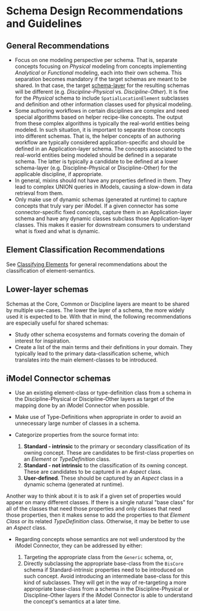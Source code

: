 # Schema Design Recommendations and Guidelines

## General Recommendations

- Focus on one modeling perspective per schema. That is, separate concepts focusing on *Physical* modeling from concepts implementing *Analytical* or *Functional* modeling, each into their own schema. This separation becomes mandatory if the target schemas are meant to be shared. In that case, the target [schema-layer](../intro/bis-organization.md) for the resulting schemas will be different (e.g. *Discipline-Physical* vs. *Discipline-Other*). It is fine for the *Physical* schema to include `SpatialLocationElement` subclasses and definition and other information classes used for physical modeling.
- Some authoring workflows in certain disciplines are complex and need special algorithms based on helper recipe-like concepts. The output from these complex algorithms is typically the real-world entities being modeled. In such situation, it is important to separate those concepts into different schemas. That is, the helper concepts of an authoring workflow are typically considered application-specific and should be defined in an Application-layer schema. The concepts associated to the real-world entities being modeled should be defined in a separate schema. The latter is typically a candidate to be defined at a lower schema-layer (e.g. Discipline-Physical or Discipline-Other) for the applicable discipline, if appropriate.
- In general, mixins should not have any properties defined in them. They lead to complex UNION queries in iModels, causing a slow-down in data retrieval from them.
- Only make use of dynamic schemas (generated at runtime) to capture concepts that truly vary per iModel. If a given connector has some connector-specific fixed concepts, capture them in an Application-layer schema and have any dynamic classes subclass those Application-layer classes. This makes it easier for downstream consumers to understand what is fixed and what is dynamic.

## Element Classification Recommendations

See [Classifying Elements](../fundamentals/data-classification.md#general-recommendations) for general recommendations about the classification of element-semantics.

## Lower-layer schemas

Schemas at the Core, Common or Discipline layers are meant to be shared by multiple use-cases. The lower the layer of a schema, the more widely used it is expected to be. With that in mind, the following recommendations are especially useful for shared schemas:

- Study other schema ecosystems and formats covering the domain of interest for inspiration.
- Create a list of the main terms and their definitions in your domain. They typically lead to the primary data-classification scheme, which translates into the main element-classes to be introduced.

## iModel Connector schemas

- Use an existing element-class or type-definition class from a schema in the Discipline-Physical or Discipline-Other layers as target of the mapping done by an iModel Connector when possible.
- Make use of Type-Definitions when appropriate in order to avoid an unnecessary large number of classes in a schema.
- Categorize properties from the source format into:

  1) **Standard - intrinsic** to the primary or secondary classification of its owning concept. These are candidates to be first-class properties on an *Element* or *TypeDefinition* class.
  2) **Standard - not intrinsic** to the classification of its owning concept. These are candidates to be captured in an *Aspect* class.
  3) **User-defined**. These should be captured by an *Aspect* class in a dynamic schema (generated at runtime).

Another way to think about it is to ask if a given set of properties would appear on many different classes. If there is a single natural "base class" for all of the classes that need those properties and only classes that need those properties, then it makes sense to add the properties to that *Element Class or* its related *TypeDefinition* class. Otherwise, it may be better to use an *Aspect* class.

- Regarding concepts whose semantics are not well understood by the iModel Connector, they can be addressed by either:

  1) Targeting the appropriate class from the `Generic` schema, or,
  2) Directly subclassing the appropriate base-class from the `BisCore` schema if Standard-intrinsic properties need to be introduced on such concept. Avoid introducing an intermediate base-class for this kind of subclasses. They will get in the way of re-targeting a more appropriate base-class from a schema in the Discipline-Physical or Discipline-Other layers if the iModel Connector is able to understand the concept's semantics at a later time.